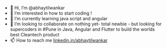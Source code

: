 - 👋 Hi, I’m @abhaytilwankar
- 👀 I’m interested in how to start coding !
- 🌱 I’m currently learning java script and angular
- 💞️ I’m looking to collaborate on nothing yet- total newbie - but looking for supercoders in #Pune in Java, Angular and Flutter to build the worlds best Cleantech product
- 📫 How to reach me [linkedin.in/abhaytilwankar](https://www.linkedin.com/in/abhaytilwankar/)

<!---
abhaytilwankar/abhaytilwankar is a ✨ special ✨ repository because its `README.md` (this file) appears on your GitHub profile.
You can click the Preview link to take a look at your changes.
--->
